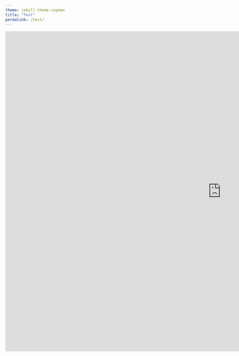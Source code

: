 ```yaml
---
theme: jekyll-theme-cayman
title: "Test"
permalink: /test/
---
```


<iframe id="igraph" scrolling="yes" style="border:none;" seamless="seamless" src="https://zecellomaster.github.io/tprdatarepo/SeasonTable.html" height="1000" width="1350"></iframe>
